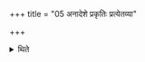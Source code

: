 +++
title = "05 अनादेशे प्रकृतिः प्रत्येतव्या"

+++

<details><summary>थिते</summary>

5. When there is no prescription the basic paradigm (that of new and full-moon-sacrifices) should be understood. 
</details>
